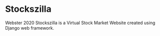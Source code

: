 # Stockszilla
Webster 2020
Stockszilla is a Virtual Stock Market Website created using Django web framework.
